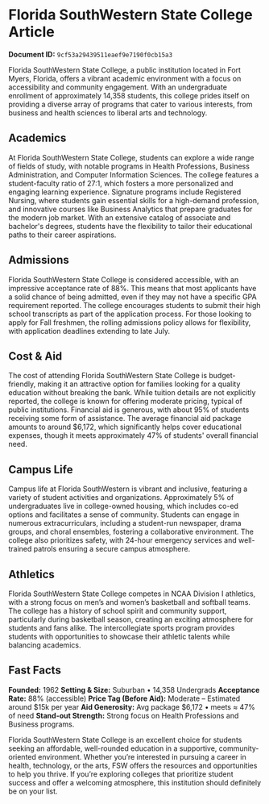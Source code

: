 # Florida SouthWestern State College Article

**Document ID:** `9cf53a29439511eaef9e7190f0cb15a3`

Florida SouthWestern State College, a public institution located in Fort Myers, Florida, offers a vibrant academic environment with a focus on accessibility and community engagement. With an undergraduate enrollment of approximately 14,358 students, this college prides itself on providing a diverse array of programs that cater to various interests, from business and health sciences to liberal arts and technology.

## Academics
At Florida SouthWestern State College, students can explore a wide range of fields of study, with notable programs in Health Professions, Business Administration, and Computer Information Sciences. The college features a student-faculty ratio of 27:1, which fosters a more personalized and engaging learning experience. Signature programs include Registered Nursing, where students gain essential skills for a high-demand profession, and innovative courses like Business Analytics that prepare graduates for the modern job market. With an extensive catalog of associate and bachelor's degrees, students have the flexibility to tailor their educational paths to their career aspirations.

## Admissions
Florida SouthWestern State College is considered accessible, with an impressive acceptance rate of 88%. This means that most applicants have a solid chance of being admitted, even if they may not have a specific GPA requirement reported. The college encourages students to submit their high school transcripts as part of the application process. For those looking to apply for Fall freshmen, the rolling admissions policy allows for flexibility, with application deadlines extending to late July.

## Cost & Aid
The cost of attending Florida SouthWestern State College is budget-friendly, making it an attractive option for families looking for a quality education without breaking the bank. While tuition details are not explicitly reported, the college is known for offering moderate pricing, typical of public institutions. Financial aid is generous, with about 95% of students receiving some form of assistance. The average financial aid package amounts to around $6,172, which significantly helps cover educational expenses, though it meets approximately 47% of students' overall financial need.

## Campus Life
Campus life at Florida SouthWestern is vibrant and inclusive, featuring a variety of student activities and organizations. Approximately 5% of undergraduates live in college-owned housing, which includes co-ed options and facilitates a sense of community. Students can engage in numerous extracurriculars, including a student-run newspaper, drama groups, and choral ensembles, fostering a collaborative environment. The college also prioritizes safety, with 24-hour emergency services and well-trained patrols ensuring a secure campus atmosphere.

## Athletics
Florida SouthWestern State College competes in NCAA Division I athletics, with a strong focus on men’s and women’s basketball and softball teams. The college has a history of school spirit and community support, particularly during basketball season, creating an exciting atmosphere for students and fans alike. The intercollegiate sports program provides students with opportunities to showcase their athletic talents while balancing academics.

## Fast Facts
**Founded:** 1962
**Setting & Size:** Suburban • 14,358 Undergrads
**Acceptance Rate:** 88% (accessible)
**Price Tag (Before Aid):** Moderate – Estimated around $15k per year
**Aid Generosity:** Avg package $6,172 • meets ≈ 47% of need
**Stand-out Strength:** Strong focus on Health Professions and Business programs.

Florida SouthWestern State College is an excellent choice for students seeking an affordable, well-rounded education in a supportive, community-oriented environment. Whether you’re interested in pursuing a career in health, technology, or the arts, FSW offers the resources and opportunities to help you thrive. If you’re exploring colleges that prioritize student success and offer a welcoming atmosphere, this institution should definitely be on your list.
